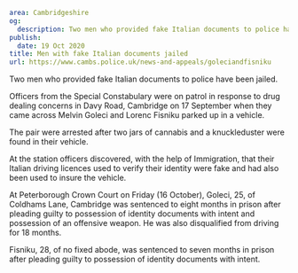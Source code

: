 ```yaml
area: Cambridgeshire
og:
  description: Two men who provided fake Italian documents to police have been jailed.
publish:
  date: 19 Oct 2020
title: Men with fake Italian documents jailed
url: https://www.cambs.police.uk/news-and-appeals/goleciandfisniku
```

Two men who provided fake Italian documents to police have been jailed.

Officers from the Special Constabulary were on patrol in response to drug dealing concerns in Davy Road, Cambridge on 17 September when they came across Melvin Goleci and Lorenc Fisniku parked up in a vehicle.

The pair were arrested after two jars of cannabis and a knuckleduster were found in their vehicle.

At the station officers discovered, with the help of Immigration, that their Italian driving licences used to verify their identity were fake and had also been used to insure the vehicle.

At Peterborough Crown Court on Friday (16 October), Goleci, 25, of Coldhams Lane, Cambridge was sentenced to eight months in prison after pleading guilty to possession of identity documents with intent and possession of an offensive weapon. He was also disqualified from driving for 18 months.

Fisniku, 28, of no fixed abode, was sentenced to seven months in prison after pleading guilty to possession of identity documents with intent.
